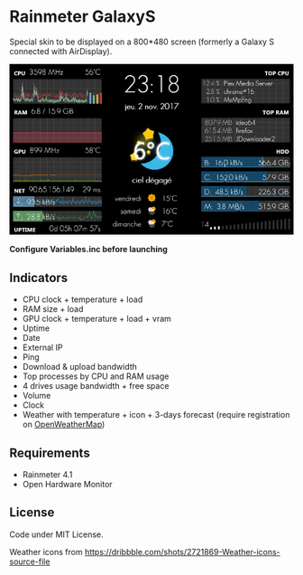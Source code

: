 # Rainmeter GalaxyS

Special skin to be displayed on a 800*480 screen (formerly a Galaxy S connected with AirDisplay).

![screenshot](Screenshot.png)

**Configure Variables.inc before launching**

## Indicators

 * CPU clock + temperature + load
 * RAM size + load
 * GPU clock + temperature + load + vram
 * Uptime
 * Date
 * External IP
 * Ping
 * Download & upload bandwidth
 * Top processes by CPU and RAM usage
 * 4 drives usage bandwidth + free space
 * Volume
 * Clock
 * Weather with temperature + icon + 3-days forecast (require registration on [OpenWeatherMap](http://openweathermap.org))
 
## Requirements

 * Rainmeter 4.1
 * Open Hardware Monitor

## License

Code under MIT License.

Weather icons from https://dribbble.com/shots/2721869-Weather-icons-source-file